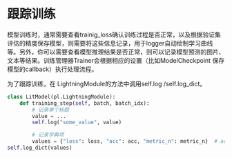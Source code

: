 # 跟踪训练

模型训练时，通常需要查看trainig_loss确认训练过程是否正常，以及根据验证集评估的精度保存模型，则需要将这些信息记录，用于logger自动绘制学习曲线等。另外，你可以需要查看模型推理结果是否正常，则可以记录模型预测的图片、文本等结果。训练管理器Trainer会根据相应的设置（比如ModelCheckpoint 保存模型的callback）执行处理流程。

为了跟踪训练，在 LightningModule的方法中调用self.log /self.log_dict。

```python
class LitModel(pl.LightningModule):
    def training_step(self, batch, batch_idx):
        # 记录单个标题
        value = ...
        self.log("some_value", value)

        # 记录字典项
        values = {"loss": loss, "acc": acc, "metric_n": metric_n}  # add more items if needed
self.log_dict(values)
```

